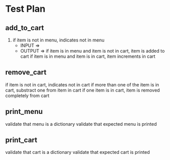 # Test Plan

## add_to_cart
1. if item is not in menu, indicates not in menu
    - INPUT =>
    - OUTPUT =>
if item is in menu and item is not in cart, item is added to cart
if item is in menu and item is in cart, item increments in cart

## remove_cart
if item is not in cart, indicates not in cart
if more than one of the item is in cart, substract one from item in cart
if one item is in cart, item is removed completely from cart

## print_menu
validate that menu is a dictionary
validate that expected menu is printed

## print_cart
validate that cart is a dictionary
validate that expected cart is printed
